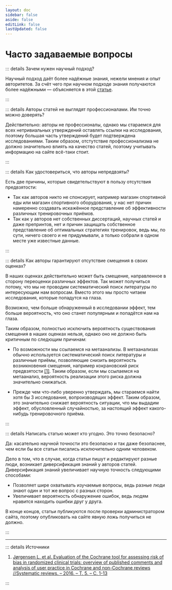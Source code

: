 ```yaml
---
layout: doc
sidebar: false
aside: false
editLink: false
lastUpdated: false
---
```


# Часто задаваемые вопросы

::: details Зачем нужен научный подход?

Научный подход даёт более надёжные знания, нежели мнения и опыт авторитетов. За счёт чего при научном подходе знания получаются более надёжными — объясняется в этой [статье](/about/why-science-based).

:::

::: details Авторы статей не выглядят профессионалами. Им точно можно доверять?

Действительно: авторы не профессионалы, однако мы стараемся для всех нетривиальных утверждений оставлять ссылки на исследования, поэтому большая часть утверждений будет подтверждена исследованиями. Таким образом, отстутствие профессионализма не должно значительно влиять на качество статей, поэтому учитывать информацию на сайте всё-таки стоит.

:::

::: details Как удостовериться, что авторы непредвзяты?

Есть две причины, которые свидетельствуют в пользу отсутствия предвзятости:

- Так как авторов никто не спонсирует, например магазин спортивной еды или магазин спортивного оборудования, у нас нет причин намеренно создавать искажённое представление об эффективности различных тренировочных приёмов.
- Так как у авторов нет собственных диссертаций, научных статей и даже препринтов, нет и причин защищать собственное представление об оптимальных стратегиях тренировок, ведь мы, по сути, ничего своего и не придумывали, а только собрали в одном месте уже известные данные.

:::

::: details Как авторы гарантируют отсутствие смещения в своих оценках?

В наших оценках действительно может быть смещение, направленное в сторону переоценки различных эффектов. Так может получиться потому, что мы не проводим систематический поиск литературы по интересующим нам вопросам. Вместо этого мы просто читаем исследования, которые попадутся на глаза.

Возможно, чем больше обнаруженный в исследовании эффект, тем больше вероятность, что оно станет популярным и попадётся нам на глаза.

Таким образом, полностью исключить вероятность существования смещения в наших оценках нельзя, однако оно не должно быть критичным по следющим причинам:

- По возможности мы ссылаемся на метаанализы. В метаанализах обычно используется систематический поиск литературы и различные приёмы, позволяющие снизить вероятность возникновения смещения, например кокрановский риск предвзятости [[1]](https://link.springer.com/article/10.1186/s13643-016-0259-8). Таким образом, если мы ссылаемся на метаанализ, вероятность реализации этого риска должна значительно снижаться.

- Прежде чем что-либо уверенно утверждать, мы стараемся найти хотя бы 3 исследования, вопроизводящих эффект. Таким образом, это значительно снижает вероятность ситуации, что мы выдадим эффект, обусловленный случайностью, за настоящий эффект какого-нибудь тренировочного приёма.

:::

::: details Написать статью может кто угодно. Это точно безопасно?

Да: касательно научной точности это безопасно и так даже безопаснее, чем если бы все статьи писались исключительно одним человеком.

Дело в том, что в случае, когда статьи пишут и редактируют разные люди, возникает диверсификация знаний у авторов статей. Диверсификация знаний увеличивает научную точность следующими способами:
- Позволяет шире охватывать изучаемые вопросы, ведь разные люди знают один и тот же вопрос с разных сторон.
- Увеличивает вероятность обнаружение ошибок, ведь людям нравится находить ошибки друг у друга.

В конце концов, статьи публикуются после проверки администратором сайта, поэтому опубликовать на сайте явную ложь получиться не должно.

:::

***

::: details Источники

1. [Jørgensen L. et al. Evaluation of the Cochrane tool for assessing risk of bias in randomized clinical trials: overview of published comments and analysis of user practice in Cochrane and non-Cochrane reviews //Systematic reviews. – 2016. – Т. 5. – С. 1-13](https://link.springer.com/article/10.1186/s13643-016-0259-8)

:::